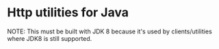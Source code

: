 <!-- Copyright Vespa.ai. Licensed under the terms of the Apache 2.0 license. See LICENSE in the project root. -->
# Http utilities for Java

NOTE: This must be built with JDK 8 because it's used by clients/utilities where JDK8 is still supported.
